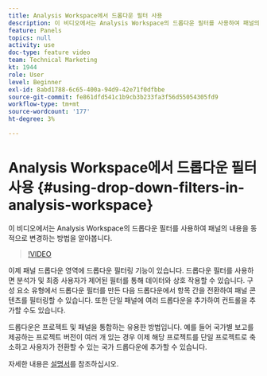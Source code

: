 ```yaml
---
title: Analysis Workspace에서 드롭다운 필터 사용
description: 이 비디오에서는 Analysis Workspace의 드롭다운 필터를 사용하여 패널의 내용을 동적으로 변경하는 방법을 알아봅니다.
feature: Panels
topics: null
activity: use
doc-type: feature video
team: Technical Marketing
kt: 1944
role: User
level: Beginner
exl-id: 8abd1788-6c65-400a-94d9-42e71f0dfbbe
source-git-commit: fe861dfd541c1b9cb3b233fa3f56d55054305fd9
workflow-type: tm+mt
source-wordcount: '177'
ht-degree: 3%

---
```


# Analysis Workspace에서 드롭다운 필터 사용 {#using-drop-down-filters-in-analysis-workspace}

이 비디오에서는 Analysis Workspace의 드롭다운 필터를 사용하여 패널의 내용을 동적으로 변경하는 방법을 알아봅니다.

>[!VIDEO](https://video.tv.adobe.com/v/23877/?quality=12)

이제 패널 드롭다운 영역에 드롭다운 필터링 기능이 있습니다. 드롭다운 필터를 사용하면 분석가 및 최종 사용자가 제어된 필터를 통해 데이터와 상호 작용할 수 있습니다. 구성 요소 유형에서 드롭다운 필터를 만든 다음 드롭다운에서 항목 간을 전환하여 패널 콘텐츠를 필터링할 수 있습니다. 또한 단일 패널에 여러 드롭다운을 추가하여 컨트롤을 추가할 수도 있습니다.

드롭다운은 프로젝트 및 패널을 통합하는 유용한 방법입니다. 예를 들어 국가별 보고를 제공하는 프로젝트 버전이 여러 개 있는 경우 이제 해당 프로젝트를 단일 프로젝트로 축소하고 사용자가 전환할 수 있는 국가 드롭다운에 추가할 수 있습니다.

자세한 내용은 [설명서](https://experienceleague.adobe.com/docs/analytics/analyze/analysis-workspace/panels/panels.html?lang=en)를 참조하십시오.
